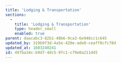 ```yaml
---
title: 'Lodging & Transportation'
sections:
  -
    title: 'Lodging & Transportation'
    type: header_small
    enabled: true
parent: daacabc3-82b1-48b6-9ca3-6e948cc1c645
updated_by: 319b9f3d-4a5e-420e-ade8-ceaff8cfc78d
updated_at: 1603240241
id: 497ba34c-b9d7-4dc5-97c1-c79e0a211d45
---
```

